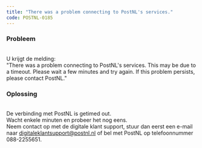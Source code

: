 ```yaml
---
title: "There was a problem connecting to PostNL's services."
code: POSTNL-0185
---
```



<p><h3>Probleem</h3><br>U krijgt de melding: <br>"There was a problem connecting to PostNL's services. This may be due to a timeout. Please wait a few minutes and try again. If this problem persists, please contact PostNL."</p><p><h3>Oplossing</h3><br>De verbinding met PostNL is getimed out.<br>Wacht enkele minuten en probeer het nog eens. <br>Neem contact op met de digitale klant support, stuur dan eerst een e-mail naar <a href="mailto:digitaleklantsupport@postnl.nl" class="external-link" rel="nofollow">digitaleklantsupport@postnl.nl</a> of bel met PostNL op telefoonnummer 088-2255651.</p>

